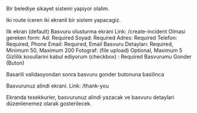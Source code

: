 Bir belediye sikayet sistemi yapiyor olalim.

Iki route iceren iki ekranli bir sistem yapacagiz.

Ilk ekran (default)
Basvuru olusturma ekrani
Link:    /create-incident
    Olmasi gereken form:
        Ad: Required
        Soyad: Required
        Adres: Required
        Telefon: Required, Phone
        Email: Required, Email
        Basvuru Detayları: Required, Minimum 50, Maximum 200
        Fotograf: (file upload) Optional, Maximum 5
        Gizlilik kosullarini kabul ediyorum (checkbox) : Required
        Basvurumu Gonder (Buton)


Basarili validasyondan sonra basvuru gonder butonuna basilinca

Basvurunuz alindi ekrani.
Link: /thank-you

Ekranda tesekkurler, basvurunuz alindi yazacak ve basvuru detaylari düzenlenemez olarak gosterilecek.

